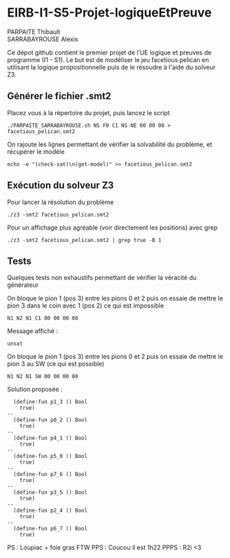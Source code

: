 # EIRB-I1-S5-Projet-logiqueEtPreuve
PARPAITE Thibault  
SARRABAYROUSE Alexis

Ce dépot github contient le premier projet de l'UE logique et preuves de programme (I1 - S1).
Le but est de modéliser le jeu facetious pelican en utilisant la logique propositionnelle puis de le résoudre à l'aide du solveur Z3.

## Générer le fichier .smt2

Placez vous à la répertoire du projet, puis lancez le script
```
./PARPAITE_SARRABAYROUSE.sh NS F0 C1 NS NE 00 00 00 > facetious_pelican.smt2
```

On rajoute les lignes permettant de vérifier la solvabilité du problème, et récupérer le modèle
```
echo -e "(check-sat)\n(get-model)" >> facetious_pelican.smt2
```


## Exécution du solveur Z3 

Pour lancer la résolution du problème
```
./z3 -smt2 facetious_pelican.smt2
```

Pour un affichage plus agréable (voir directement les positions) avec grep
```
./z3 -smt2 facetious_pelican.smt2 | grep true -B 1
```


## Tests

Quelques tests non exhaustifs permettant de vérifier la véracité du générateur

On bloque le pion 1 (pos 3) entre les pions 0 et 2 puis on essaie de mettre le pion 3 dans le coin avec 1 (pos 2) ce qui est impossible
```
N1 N2 N1 C1 00 00 00 00
```

Message affiché :
```
unsat
```


On bloque le pion 1 (pos 3) entre les pions 0 et 2 puis on essaie de mettre le pion 3 au SW (ce qui est possible)
```
N1 N2 N1 SW 00 00 00 00
```

Solution proposée :
```
  (define-fun p1_3 () Bool
    true)
--
  (define-fun p0_2 () Bool
    true)
--
  (define-fun p4_1 () Bool
    true)
--
  (define-fun p5_0 () Bool
    true)
--
  (define-fun p7_6 () Bool
    true)
--
  (define-fun p3_5 () Bool
    true)
--
  (define-fun p2_4 () Bool
    true)
--
  (define-fun p6_7 () Bool
    true)
```


PS : Loupiac + foie gras FTW
PPS : Coucou il est 1h22
PPPS : R2i <3